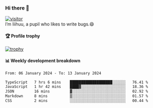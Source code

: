 ### Hi there 👋
[![visitor](https://visitor-badge.glitch.me/badge?page_id=liihuu&right_color=blue)](https://github.com/liihuu)<br>
I’m liihuu, a pupil who likes to write bugs.😄


#### 🏆 Profile trophy
[![trophy](https://github-profile-trophy.vercel.app?username=liihuu&margin-w=16&margin-h=16&rank=-C,-B)](https://github.com/liihuu)


#### 📊 Weekly development breakdown
<!--START_SECTION:waka-->

```txt
From: 06 January 2024 - To: 13 January 2024

TypeScript   7 hrs 6 mins    ███████████████████░░░░░░   76.41 %
JavaScript   1 hr 42 mins    ████▓░░░░░░░░░░░░░░░░░░░░   18.36 %
JSON         16 mins         ▓░░░░░░░░░░░░░░░░░░░░░░░░   02.92 %
Markdown     8 mins          ▒░░░░░░░░░░░░░░░░░░░░░░░░   01.57 %
CSS          2 mins          ░░░░░░░░░░░░░░░░░░░░░░░░░   00.44 %
```

<!--END_SECTION:waka-->

<!--
**liihuu/liihuu** is a ✨ _special_ ✨ repository because its `README.md` (this file) appears on your GitHub profile.

Here are some ideas to get you started:

- 🔭 I’m currently working on ...
- 🌱 I’m currently learning ...
- 👯 I’m looking to collaborate on ...
- 🤔 I’m looking for help with ...
- 💬 Ask me about ...
- 📫 How to reach me: ...
- 😄 Pronouns: ...
- ⚡ Fun fact: ...
-->
